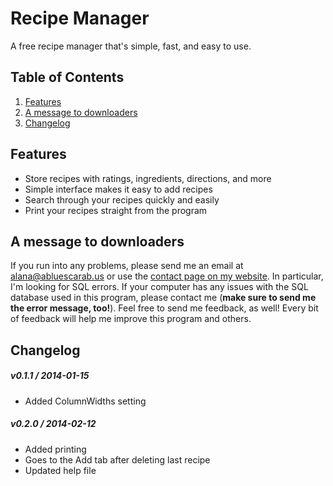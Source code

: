 # Recipe Manager
A free recipe manager that's simple, fast, and easy to use.

## Table of Contents
1. [Features](#features)
2. [A message to downloaders](#message)
3. [Changelog](#changelog)

## <a name="features"></a>Features
* Store recipes with ratings, ingredients, directions, and more
* Simple interface makes it easy to add recipes
* Search through your recipes quickly and easily
* Print your recipes straight from the program

## <a name="message"></a>A message to downloaders
If you run into any problems, please send me an email at [alana@abluescarab.us](mailto:alana@abluescarab.us) or use the [contact page on my website](http://www.abluescarab.us/contact.php). In particular, I'm looking for SQL errors. If your computer has any issues with the SQL database used in this program, please contact me (**make sure to send me the error message, too!**). Feel free to send me feedback, as well! Every bit of feedback will help me improve this program and others.

## <a name="changelog"></a>Changelog
##### v0.1.1 / 2014-01-15
- Added ColumnWidths setting

##### v0.2.0 / 2014-02-12
- Added printing
- Goes to the Add tab after deleting last recipe
- Updated help file
